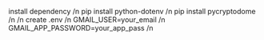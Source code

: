 install dependency /n
pip install python-dotenv /n
pip install pycryptodome /n
/n
create .env /n
GMAIL_USER=your_email /n
GMAIL_APP_PASSWORD=your_app_pass /n
